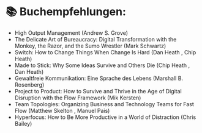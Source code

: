 # :books: Buchempfehlungen:
*  High Output Management (Andrew S. Grove)
*  The Delicate Art of Bureaucracy: Digital Transformation with the Monkey, the Razor, and the Sumo Wrestler (Mark Schwartz)
*  Switch: How to Change Things When Change Is Hard (Dan Heath , Chip Heath)
*  Made to Stick: Why Some Ideas Survive and Others Die (Chip Heath , Dan Heath)
*  Gewaltfreie Kommunikation: Eine Sprache des Lebens (Marshall B. Rosenberg)
*  Project to Product: How to Survive and Thrive in the Age of Digital Disruption with the Flow Framework (Mik Kersten)
*  Team Topologies: Organizing Business and Technology Teams for Fast Flow (Matthew Skelton , Manuel Pais)
*  Hyperfocus: How to Be More Productive in a World of Distraction (Chris Bailey)
